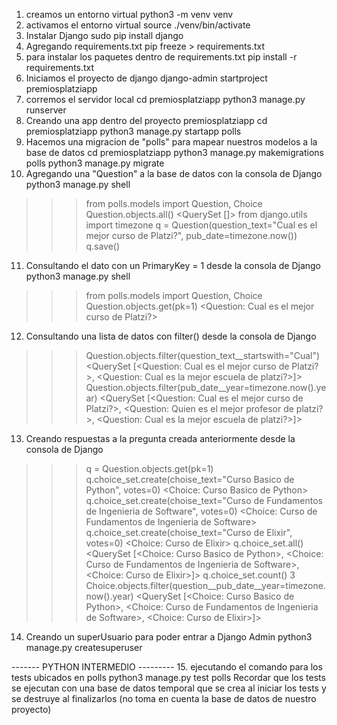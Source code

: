 1. creamos un entorno virtual 
python3 -m venv venv
2. activamos el entorno virtual 
source ./venv/bin/activate
3. Instalar Django
sudo pip install django
4. Agregando requirements.txt
pip freeze > requirements.txt
5. para instalar los paquetes dentro de requirements.txt
pip install -r requirements.txt
6. Iniciamos el proyecto de django
django-admin startproject premiosplatziapp
7. corremos el servidor local
cd premiosplatziapp
python3 manage.py runserver
8. Creando una app dentro del proyecto premiosplatziapp
cd premiosplatziapp
python3 manage.py startapp polls
9. Hacemos una migracion de "polls" para mapear nuestros modelos a la base de datos
cd premiosplatziapp
python3 manage.py makemigrations polls
python3 manage.py migrate
10. Agregando una "Question" a la base de datos con la consola de Django
python3 manage.py shell

>>> from polls.models import Question, Choice
>>> Question.objects.all()
<QuerySet []>
>>> from django.utils import timezone
>>> q = Question(question_text="Cual es el mejor curso de Platzi?", pub_date=timezone.now())
>>> q.save()
11. Consultando el dato con un PrimaryKey = 1 desde la consola de Django
python3 manage.py shell

>>> from polls.models import Question, Choice
>>> Question.objects.get(pk=1)
<Question: Cual es el mejor curso de Platzi?>
12. Consultando una lista de datos con filter() desde la consola de Django
>>> Question.objects.filter(question_text__startswith="Cual")
<QuerySet [<Question: Cual es el mejor curso de Platzi?>,
	<Question: Cual es la mejor escuela de platzi?>]>
>>> Question.objects.filter(pub_date__year=timezone.now().year)
<QuerySet [<Question: Cual es el mejor curso de Platzi?>,
	<Question: Quien es el mejor profesor de platzi?>,
	<Question: Cual es la mejor escuela de platzi?>]>
13. Creando respuestas a la pregunta creada anteriormente desde la consola de Django
>>> q = Question.objects.get(pk=1)
>>> q.choice_set.create(choise_text="Curso Basico de Python", votes=0)
<Choice: Curso Basico de Python>
>>> q.choice_set.create(choise_text="Curso de Fundamentos de Ingenieria de Software", votes=0)
<Choice: Curso de Fundamentos de Ingenieria de Software>
>>> q.choice_set.create(choise_text="Curso de Elixir", votes=0)
<Choice: Curso de Elixir>
>>> q.choice_set.all()
<QuerySet [<Choice: Curso Basico de Python>,
	<Choice: Curso de Fundamentos de Ingenieria de Software>,
	<Choice: Curso de Elixir>]>
>>> q.choice_set.count()
3
>>> Choice.objects.filter(question__pub_date__year=timezone.now().year)
<QuerySet [<Choice: Curso Basico de Python>, <Choice: Curso de Fundamentos de Ingenieria de Software>, <Choice: Curso de Elixir>]>
14. Creando un superUsuario para poder entrar a Django Admin
python3 manage.py createsuperuser

------- PYTHON INTERMEDIO ---------
15. ejecutando el comando para los tests ubicados en polls
python3 manage.py test polls
Recordar que los tests se ejecutan con una base de datos temporal que se crea al 
iniciar los tests y se destruye al finalizarlos (no toma en cuenta la base de datos
de nuestro proyecto)
